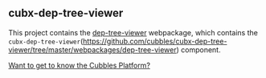 ## cubx-dep-tree-viewer

This project contains the [dep-tree-viewer]() webpackage, which contains the `cubx-dep-tree-viewer`(https://github.com/cubbles/cubx-dep-tree-viewer/tree/master/webpackages/dep-tree-viewer) component.

[Want to get to know the Cubbles Platform?](https://cubbles.github.io)
